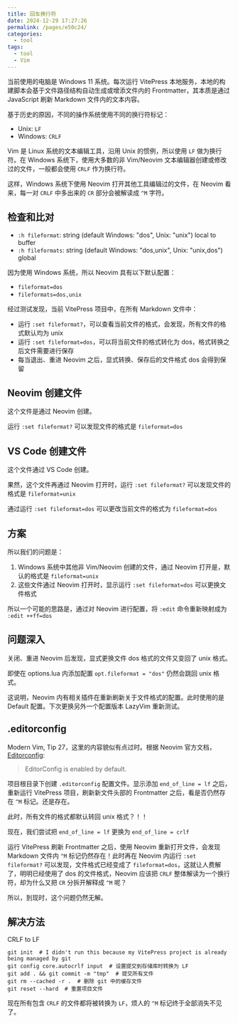 ```yaml
---
title: 回车换行符
date: 2024-12-29 17:27:26
permalink: /pages/e50c24/
categories: 
  - tool
tags: 
  - tool
  - Vim
---
```


当前使用的电脑是 Windows 11 系统。每次运行 VitePress 本地服务，本地的构建脚本会基于文件路径结构自动生成或增添文件内的 Frontmatter，其本质是通过 JavaScript 刷新 Markdown 文件内的文本内容。

基于历史的原因，不同的操作系统使用不同的换行符标记：

- Unix: `LF`
- Windows: `CRLF`

Vim 是 Linux 系统的文本编辑工具，沿用 Unix 的惯例，所以使用 `LF` 做为换行符。在 Windows 系统下，使用大多数的非 Vim/Neovim 文本编辑器创建或修改过的文件，一般都会使用 `CRLF` 作为换行符。

这样，Windows 系统下使用 Neovim 打开其他工具编辑过的文件，在 Neovim 看来，每一对 `CRLF` 中多出来的 `CR` 部分会被解读成 `^M` 字符。

## 检查和比对

- `:h fileformat`: string (default Windows: "dos", Unix: "unix") local to buffer
- `:h fileformats`: string (default Windows: "dos,unix", Unix: "unix,dos") global

因为使用 Windows 系统，所以 Neovim 具有以下默认配置：

- `fileformat=dos`
- `fileformats=dos,unix`

经过测试发现，当前 VitePress 项目中，在所有 Markdown 文件中：

- 运行 `:set fileformat?`，可以查看当前文件的格式，会发现，所有文件的格式默认均为 unix
- 运行 `:set fileformat=dos`，可以将当前文件的格式转化为 dos，格式转换之后文件需要进行保存
- 每当退出、重进 Neovim 之后，显式转换、保存后的文件格式 dos 会得到保留

## Neovim 创建文件

这个文件是通过 Neovim 创建。

运行 `:set fileformat?` 可以发现文件的格式是 `fileformat=dos`

## VS Code 创建文件

这个文件通过 VS Code 创建。

果然，这个文件再通过 Neovim 打开时，运行 `:set fileformat?` 可以发现文件的格式是 `fileformat=unix`

通过运行 `:set fileformat=dos` 可以更改当前文件的格式为 `fileformat=dos`

## 方案

所以我们的问题是：

1. Windows 系统中其他非 Vim/Neovim 创建的文件，通过 Neovim 打开是，默认的格式是 `fileformat=unix`
2. 这些文件通过 Neovim 打开时，显示运行 `:set fileformat=dos` 可以更换文件格式

所以一个可能的思路是，通过对 Neovim 进行配置，将 `:edit` 命令重新映射成为 `:edit ++ff=dos`

## 问题深入

关闭、重进 Neovim 后发现，显式更换文件 dos 格式的文件又变回了 unix 格式。

即使在 options.lua 内添加配置 `opt.fileformat = "dos"` 仍然会跳回 unix 格式。

这说明，Neovim 内有相关插件在重新刷新关于文件格式的配置。此时使用的是 Default 配置。下次更换另外一个配置版本 LazyVim 重新测试。

## .editorconfig

Modern Vim, Tip 27，这里的内容貌似有点过时。根据 Neovim 官方文档，[Editorconfig](https://neovim.io/doc/user/editorconfig.html):

> EditorConfig is enabled by default.

项目根目录下创建 `.editorconfig` 配置文件。显示添加 `end_of_line = lf` 之后，重新运行 VitePress 项目，刷新新文件头部的 Frontmatter 之后，看是否仍然存在 `^M` 标记。还是存在。

此时，所有文件的格式都默认转回 unix 格式？！！

现在，我们尝试把 `end_of_line = lf` 更换为 `end_of_line = crlf`

运行 VitePress 刷新 Frontmatter 之后，使用 Neovim 重新打开文件，会发现 Markdown 文件内 `^M` 标记仍然存在！此时再在 Neovim 内运行 `:set fileformat?` 可以发现，文件格式已经变成了 `fileformat=dos`，这就让人费解了，明明已经使用了 dos 的文件格式，Neovim 应该把 `CRLF` 整体解读为一个换行符，却为什么又把 `CR` 分拆开解释成 `^M` 呢？

所以，到现时，这个问题仍然无解。

## 解决方法

CRLF to LF

```pwsh
git init  # I didn't run this because my VitePress project is already being managed by git
git config core.autocrlf input  # 设置提交到存储库时转换为 LF
git add . && git commit -m "tmp"  # 提交所有文件
git rm --cached -r .  # 删除 git 中的缓存文件
git reset --hard  # 重置项目文件
```

现在所有包含 `CRLF` 的文件都将被转换为 `LF`，烦人的 `^M` 标记终于全部消失不见了。
